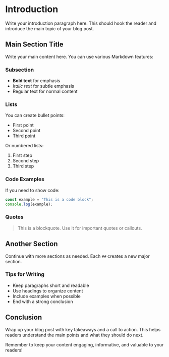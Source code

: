 # Introduction

Write your introduction paragraph here. This should hook the reader and introduce the main topic of your blog post.

## Main Section Title

Write your main content here. You can use various Markdown features:

### Subsection

- **Bold text** for emphasis
- *Italic text* for subtle emphasis
- Regular text for normal content

### Lists

You can create bullet points:
- First point
- Second point
- Third point

Or numbered lists:
1. First step
2. Second step
3. Third step

### Code Examples

If you need to show code:

```javascript
const example = "This is a code block";
console.log(example);
```

### Quotes

> This is a blockquote. Use it for important quotes or callouts.

## Another Section

Continue with more sections as needed. Each `##` creates a new major section.

### Tips for Writing

- Keep paragraphs short and readable
- Use headings to organize content
- Include examples when possible
- End with a strong conclusion

## Conclusion

Wrap up your blog post with key takeaways and a call to action. This helps readers understand the main points and what they should do next.

Remember to keep your content engaging, informative, and valuable to your readers!